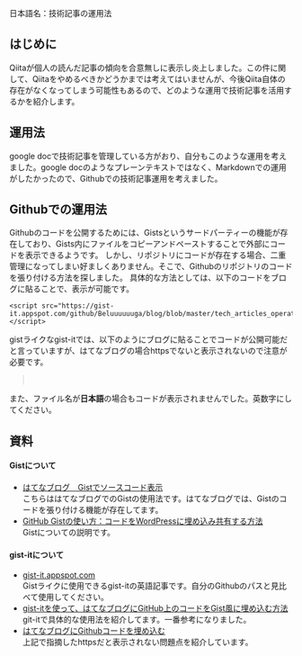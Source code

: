 日本語名：技術記事の運用法

## はじめに
Qiitaが個人の読んだ記事の傾向を合意無しに表示し炎上しました。この件に関して、Qiitaをやめるべきかどうかまでは考えてはいませんが、今後Qiita自体の存在がなくなってしまう可能性もあるので、どのような運用で技術記事を活用するかを紹介します。

## 運用法
google docで技術記事を管理している方がおり、自分もこのような運用を考えました。google docのようなプレーンテキストではなく、Markdownでの運用がしたかったので、Githubでの技術記事運用を考えました。

## Githubでの運用法
Githubのコードを公開するためには、Gistsというサードパーティーの機能が存在しており、Gists内にファイルをコピーアンドペーストすることで外部にコードを表示できるようです。
しかし、リポジトリにコードが存在する場合、二重管理になってしまい好ましくありません。そこで、Githubのリポジトリのコードを張り付ける方法を探しました。
具体的な方法としては、以下のコードをブログに貼ることで、表示が可能です。

```
<script src="https://gist-it.appspot.com/github/Beluuuuuuga/blog/blob/master/tech_articles_operation_200327.md"></script>
```
gistライクなgist-itでは、以下のようにブログに貼ることでコードが公開可能だと言っていますが、はてなブログの場合httpsでないと表示されないので注意が必要です。

> <script src="http://gist-it.appspot.com/github/robertkrimen/gist-it-example/blob/master/example.js"></script>

また、ファイル名が**日本語**の場合もコードが表示されませんでした。英数字にしてください。

## 資料
#### Gistについて
- [はてなブログ　Gistでソースコード表示](http://gjjjjcdssvgg.hatenablog.com/entry/2018/08/04/224124)<br>
こちらははてなブログでのGistの使用法です。はてなブログでは、Gistのコードを張り付ける機能が存在してます。
- [GitHub Gistの使い方：コードをWordPressに埋め込み共有する方法](https://koskywalker.com/github-gist-use/)<br>
Gistについての説明です。

#### gist-itについて
- [gist-it.appspot.com](http://gist-it.appspot.com/)<br>
Gistライクに使用できるgist-itの英語記事です。自分のGithubのパスと見比べて使用してください。
- [gist-itを使って、はてなブログにGitHub上のコードをGist風に埋め込む方法](https://acokikoy.hatenablog.com/entry/2018/12/24/091946)<br>
git-itで具体的な使用法を紹介してます。一番参考になりました。
- [はてなブログにGithubコードを埋め込む](https://qiita.com/sikeda107/items/c35fb9327ab7f3f46cf5)<br>
上記で指摘したhttpsだと表示されない問題点を紹介しています。
